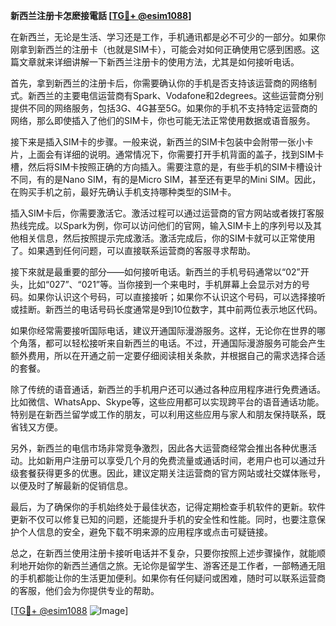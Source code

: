 **新西兰注册卡怎麽接電話 [[TG💪+ @esim1088](https://t.me/s/esim1088)]**

在新西兰，无论是生活、学习还是工作，手机通讯都是必不可少的一部分。如果你刚拿到新西兰的注册卡（也就是SIM卡），可能会对如何正确使用它感到困惑。这篇文章就来详细讲解一下新西兰注册卡的使用方法，尤其是如何接听电话。

首先，拿到新西兰的注册卡后，你需要确认你的手机是否支持该运营商的网络制式。新西兰的主要电信运营商有Spark、Vodafone和2degrees。这些运营商分别提供不同的网络服务，包括3G、4G甚至5G。如果你的手机不支持特定运营商的网络，那么即使插入了他们的SIM卡，你也可能无法正常使用数据或语音服务。

接下来是插入SIM卡的步骤。一般来说，新西兰的SIM卡包装中会附带一张小卡片，上面会有详细的说明。通常情况下，你需要打开手机背面的盖子，找到SIM卡槽，然后将SIM卡按照正确的方向插入。需要注意的是，有些手机的SIM卡槽设计不同，有的是Nano SIM，有的是Micro SIM，甚至还有更早的Mini SIM。因此，在购买手机之前，最好先确认手机支持哪种类型的SIM卡。

插入SIM卡后，你需要激活它。激活过程可以通过运营商的官方网站或者拨打客服热线完成。以Spark为例，你可以访问他们的官网，输入SIM卡上的序列号以及其他相关信息，然后按照提示完成激活。激活完成后，你的SIM卡就可以正常使用了。如果遇到任何问题，可以直接联系运营商的客服寻求帮助。

接下來就是最重要的部分——如何接听电话。新西兰的手机号码通常以“02”开头，比如“027”、“021”等。当你接到一个来电时，手机屏幕上会显示对方的号码。如果你认识这个号码，可以直接接听；如果你不认识这个号码，可以选择接听或挂断。新西兰的电话号码长度通常是9到10位数字，其中前两位表示地区代码。

如果你经常需要接听国际电话，建议开通国际漫游服务。这样，无论你在世界的哪个角落，都可以轻松接听来自新西兰的电话。不过，开通国际漫游服务可能会产生额外费用，所以在开通之前一定要仔细阅读相关条款，并根据自己的需求选择合适的套餐。

除了传统的语音通话，新西兰的手机用户还可以通过各种应用程序进行免费通话。比如微信、WhatsApp、Skype等，这些应用都可以实现跨平台的语音通话功能。特别是在新西兰留学或工作的朋友，可以利用这些应用与家人和朋友保持联系，既省钱又方便。

另外，新西兰的电信市场非常竞争激烈，因此各大运营商经常会推出各种优惠活动。比如新用户注册可以享受几个月的免费流量或通话时间，老用户也可以通过升级套餐获得更多的优惠。因此，建议定期关注运营商的官方网站或社交媒体账号，以便及时了解最新的促销信息。

最后，为了确保你的手机始终处于最佳状态，记得定期检查手机软件的更新。软件更新不仅可以修复已知的问题，还能提升手机的安全性和性能。同时，也要注意保护个人信息的安全，避免下载不明来源的应用程序或点击可疑链接。

总之，在新西兰使用注册卡接听电话并不复杂，只要你按照上述步骤操作，就能顺利地开始你的新西兰通信之旅。无论你是留学生、游客还是工作者，一部畅通无阻的手机都能让你的生活更加便利。如果你有任何疑问或困难，随时可以联系运营商的客服，他们会为你提供专业的帮助。

[[TG💪+ @esim1088](https://t.me/s/esim1088) ![Image](https://i.postimg.cc/4NQfJmqS/Snipaste-2025-05-13-00-14-12.png)]